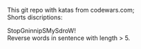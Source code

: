 This git repo with katas from codewars.com;  
Shorts discriptions:  

StopGninnipSMySdroW!  
Reverse words in sentence with length > 5.  